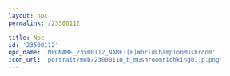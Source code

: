 ```yaml
---
layout: npc
permalink: /23500112

title: Npc
id: '23500112'
npc_name: 'NPCNAME_23500112_NAME:[F]WorldChampionMushroom'
icon_url: 'portrait/mob/23000110_b_mushroomrichking01_p.png'
---
```

